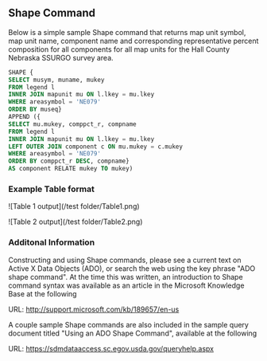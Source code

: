 ## Shape Command
Below is a simple sample Shape command that returns map unit symbol, map unit name, component name and corresponding representative percent composition for all components for all map units for the Hall County Nebraska SSURGO survey area.

``` SQL
SHAPE {
SELECT musym, muname, mukey
FROM legend l
INNER JOIN mapunit mu ON l.lkey = mu.lkey
WHERE areasymbol = 'NE079'
ORDER BY museq}
APPEND ({
SELECT mu.mukey, comppct_r, compname
FROM legend l
INNER JOIN mapunit mu ON l.lkey = mu.lkey
LEFT OUTER JOIN component c ON mu.mukey = c.mukey
WHERE areasymbol = 'NE079'
ORDER BY comppct_r DESC, compname}
AS component RELATE mukey TO mukey)
```

### Example Table format

![Table 1 output](/test folder/Table1.png)

![Table 2 output](/test folder/Table2.png)


### Additonal Information
Constructing and using Shape commands, please see a current text on Active X Data Objects (ADO), or search the web using the key phrase "ADO shape command". At the time this was written, an introduction to Shape command syntax was available as an article in the Microsoft Knowledge Base at the following 

URL: http://support.microsoft.com/kb/189657/en-us

A couple sample Shape commands are also included in the sample query document titled "Using an ADO Shape Command", available at the following 

URL: https://sdmdataaccess.sc.egov.usda.gov/queryhelp.aspx